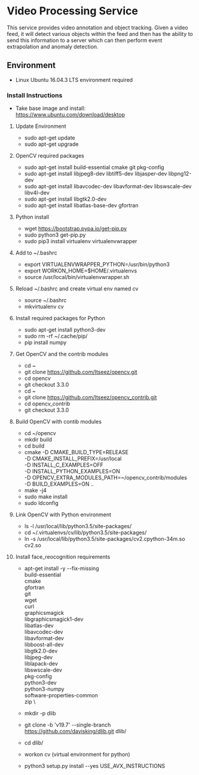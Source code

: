 # Video Processing Service

This service provides video annotation and object tracking. Given a video feed, it will detect various objects within the feed and then has the ability to send this information to a server which can then perform event extrapolation and anomaly detection.

## Environment

- Linux Ubuntu 16.04.3 LTS environment required

### Install Instructions

- Take base image and install: https://www.ubuntu.com/download/desktop

1. Update Environment
    - sudo apt-get update
    - sudo apt-get upgrade

2. OpenCV required packages
    - sudo apt-get install build-essential cmake git pkg-config
    - sudo apt-get install libjpeg8-dev libtiff5-dev libjasper-dev libpng12-dev
    - sudo apt-get install libavcodec-dev libavformat-dev libswscale-dev libv4l-dev
    - sudo apt-get install libgtk2.0-dev
    - sudo apt-get install libatlas-base-dev gfortran

3. Python install
    - wget https://bootstrap.pypa.io/get-pip.py
    - sudo python3 get-pip.py
    - sudo pip3 install virtualenv virtualenvwrapper

4. Add to ~/.bashrc
    - export VIRTUALENVWRAPPER_PYTHON=/usr/bin/python3
    - export WORKON_HOME=$HOME/.virtualenvs
    - source /usr/local/bin/virtualenvwrapper.sh

5. Reload ~/.bashrc and create virtual env named cv
    - source ~/.bashrc
    - mkvirtualenv cv

6. Install required packages for Python
    - sudo apt-get install python3-dev
    - sudo rm -rf ~/.cache/pip/
    - pip install numpy

7. Get OpenCV and the contrib modules
    - cd ~
    - git clone https://github.com/Itseez/opencv.git
    - cd opencv
    - git checkout 3.3.0
    - cd ~
    - git clone https://github.com/Itseez/opencv_contrib.git
    - cd opencv_contrib
    - git checkout 3.3.0

8. Build OpenCV with contib modules
    - cd ~/opencv
    - mkdir build
    - cd build
    - cmake -D CMAKE_BUILD_TYPE=RELEASE \
	    -D CMAKE_INSTALL_PREFIX=/usr/local \
	    -D INSTALL_C_EXAMPLES=OFF \
	    -D INSTALL_PYTHON_EXAMPLES=ON \
	    -D OPENCV_EXTRA_MODULES_PATH=~/opencv_contrib/modules \
	    -D BUILD_EXAMPLES=ON ..
    - make -j4
    - sudo make install
    - sudo ldconfig

9. Link OpenCV with Python environment
    - ls -l /usr/local/lib/python3.5/site-packages/
    - cd ~/.virtualenvs/cv/lib/python3.5/site-packages/
    - ln -s /usr/local/lib/python3.5/site-packages/cv2.cpython-34m.so cv2.so

10. Install face_reocognition requirements
    - apt-get install -y --fix-missing \
        build-essential \
        cmake \
        gfortran \
        git \
        wget \
        curl \
        graphicsmagick \
        libgraphicsmagick1-dev \
        libatlas-dev \
        libavcodec-dev \
        libavformat-dev \
        libboost-all-dev \
        libgtk2.0-dev \
        libjpeg-dev \
        liblapack-dev \
        libswscale-dev \
        pkg-config \
        python3-dev \
        python3-numpy \
        software-properties-common \
        zip \

    - mkdir -p dlib
    - git clone -b 'v19.7' --single-branch https://github.com/davisking/dlib.git dlib/
    - cd  dlib/
    - workon cv (virtual environment for python)
    - python3 setup.py install --yes USE_AVX_INSTRUCTIONS